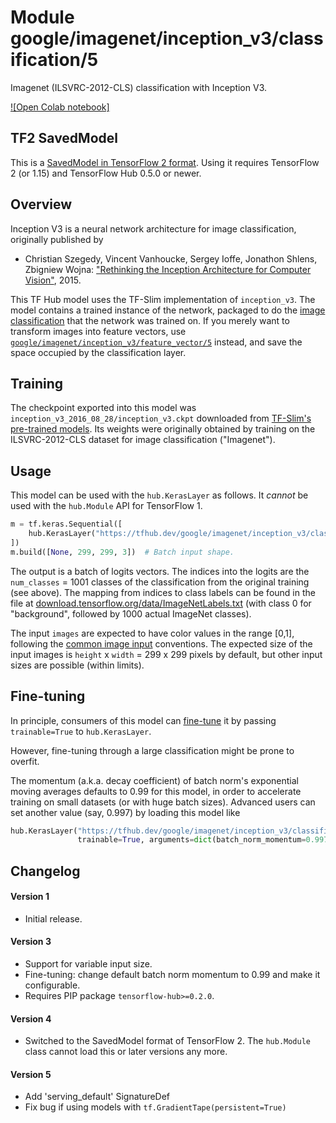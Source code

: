 # Module google/imagenet/inception_v3/classification/5
Imagenet (ILSVRC-2012-CLS) classification with Inception V3.

<!-- asset-path: internal -->
<!-- dataset: imagenet-ilsvrc-2012-cls -->
<!-- fine-tunable: true -->
<!-- format: saved_model_2 -->
<!-- module-type: image-classification -->
<!-- network-architecture: Inception V3 -->

[![Open Colab notebook]](https://colab.research.google.com/github/tensorflow/hub/blob/master/examples/colab/image_classification.ipynb)

## TF2 SavedModel

This is a [SavedModel in TensorFlow 2
format](https://www.tensorflow.org/hub/tf2_saved_model).
Using it requires TensorFlow 2 (or 1.15) and TensorFlow Hub 0.5.0 or newer.

## Overview

Inception V3 is a neural network architecture for image classification,
originally published by

  * Christian Szegedy, Vincent Vanhoucke, Sergey Ioffe, Jonathon Shlens,
    Zbigniew Wojna: ["Rethinking the Inception Architecture for Computer
    Vision"](https://arxiv.org/abs/1512.00567), 2015.

This TF Hub model uses the TF-Slim implementation of `inception_v3`.
The model contains a trained instance of the network, packaged to do the
[image classification](https://www.tensorflow.org/hub/common_signatures/images#classification)
that the network was trained on. If you merely want to transform images into
feature vectors, use
[`google/imagenet/inception_v3/feature_vector/5`](https://tfhub.dev/google/imagenet/inception_v3/feature_vector/5)
instead, and save the space occupied by the classification layer.


## Training

The checkpoint exported into this model was `inception_v3_2016_08_28/inception_v3.ckpt` downloaded
from
[TF-Slim's pre-trained models](https://github.com/tensorflow/models/blob/master/research/slim/README.md#pre-trained-models).
Its weights were originally obtained by training on the ILSVRC-2012-CLS
dataset for image classification ("Imagenet").


## Usage

This model can be used with the `hub.KerasLayer` as follows.
It *cannot* be used with the `hub.Module` API for TensorFlow 1.

```python
m = tf.keras.Sequential([
    hub.KerasLayer("https://tfhub.dev/google/imagenet/inception_v3/classification/5")
])
m.build([None, 299, 299, 3])  # Batch input shape.
```

The output is a batch of logits vectors. The indices into the logits
are the `num_classes` = 1001 classes of the classification from
the original training (see above). The mapping from indices to class labels
can be found in the file at [download.tensorflow.org/data/ImageNetLabels.txt](https://storage.googleapis.com/download.tensorflow.org/data/ImageNetLabels.txt) (with class 0 for "background", followed by 1000 actual ImageNet classes).

The input `images` are expected to have color values in the range [0,1],
following the
[common image input](https://www.tensorflow.org/hub/common_signatures/images#input)
conventions.
The expected size of the input images is
`height` x `width` = 299 x 299 pixels
by default, but other input sizes are possible (within limits).


## Fine-tuning

In principle, consumers of this model can
[fine-tune](https://www.tensorflow.org/hub/tf2_saved_model#fine-tuning) it
by passing `trainable=True` to `hub.KerasLayer`.

However, fine-tuning through a large classification might be prone to overfit.

The momentum (a.k.a. decay coefficient) of batch norm's exponential moving
averages defaults to 0.99 for this model, in order to accelerate training
on small datasets (or with huge batch sizes).
Advanced users can set another value (say, 0.997) by loading this model like

```python
hub.KerasLayer("https://tfhub.dev/google/imagenet/inception_v3/classification/5",
               trainable=True, arguments=dict(batch_norm_momentum=0.997))
```


## Changelog

#### Version 1

  * Initial release.

#### Version 3

  * Support for variable input size.
  * Fine-tuning: change default batch norm momentum to 0.99 and
    make it configurable.
  * Requires PIP package `tensorflow-hub>=0.2.0`.

#### Version 4

  * Switched to the SavedModel format of TensorFlow 2.
    The `hub.Module` class cannot load this or later versions any more.

#### Version 5

  * Add 'serving_default' SignatureDef
  * Fix bug if using models with `tf.GradientTape(persistent=True)`
